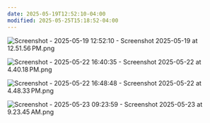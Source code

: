 ```yaml
---
date: 2025-05-19T12:52:10-04:00
modified: 2025-05-25T15:18:52-04:00
---
```


![Screenshot - 2025-05-19 12:52:10 - Screenshot 2025-05-19 at 12.51.56 PM.png](http://res.cloudinary.com/ejf/image/upload/v1747673529/Screenshot_2025-05-19_at_12.51.56_PM.png)

![Screenshot - 2025-05-22 16:40:35 - Screenshot 2025-05-22 at 4.40.18 PM.png](http://res.cloudinary.com/ejf/image/upload/v1747946434/Screenshot_2025-05-22_at_4.40.18_PM.png)

![Screenshot - 2025-05-22 16:48:48 - Screenshot 2025-05-22 at 4.48.33 PM.png](http://res.cloudinary.com/ejf/image/upload/v1747946927/Screenshot_2025-05-22_at_4.48.33_PM.png)

![Screenshot - 2025-05-23 09:23:59 - Screenshot 2025-05-23 at 9.23.45 AM.png](http://res.cloudinary.com/ejf/image/upload/v1748006638/Screenshot_2025-05-23_at_9.23.45_AM.png)
